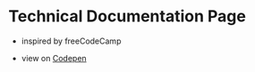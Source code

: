 # Technical Documentation Page

- inspired by freeCodeCamp

- view on [Codepen](https://codepen.io/n-kr/full/MRQbRg)
